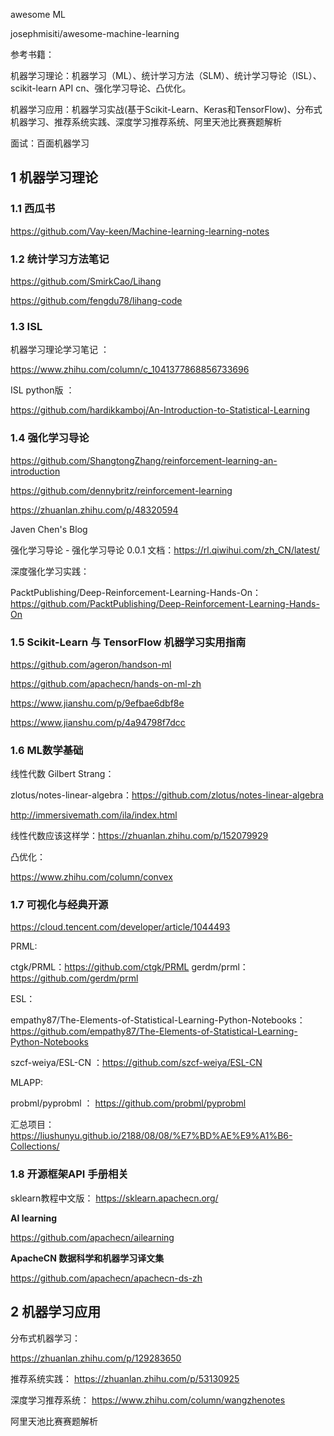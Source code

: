 
awesome ML

josephmisiti/awesome-machine-learning 

参考书籍： 

机器学习理论：机器学习（ML）、统计学习方法（SLM）、统计学习导论（ISL）、scikit-learn API cn、强化学习导论、凸优化。

机器学习应用：机器学习实战(基于Scikit-Learn、Keras和TensorFlow)、分布式机器学习、推荐系统实践、深度学习推荐系统、阿里天池比赛赛题解析

面试：百面机器学习


## 1 机器学习理论

### 1.1  西瓜书 

https://github.com/Vay-keen/Machine-learning-learning-notes


### 1.2  统计学习方法笔记 

https://github.com/SmirkCao/Lihang

https://github.com/fengdu78/lihang-code

### 1.3   ISL 

机器学习理论学习笔记 ： 

https://www.zhihu.com/column/c_1041377868856733696

 ISL   python版 ：
 
 https://github.com/hardikkamboj/An-Introduction-to-Statistical-Learning


### 1.4  强化学习导论 

https://github.com/ShangtongZhang/reinforcement-learning-an-introduction

https://github.com/dennybritz/reinforcement-learning

https://zhuanlan.zhihu.com/p/48320594

Javen Chen's Blog

强化学习导论 - 强化学习导论 0.0.1 文档：https://rl.qiwihui.com/zh_CN/latest/

深度强化学习实践：

PacktPublishing/Deep-Reinforcement-Learning-Hands-On： https://github.com/PacktPublishing/Deep-Reinforcement-Learning-Hands-On

### 1.5   Scikit-Learn 与 TensorFlow 机器学习实用指南 

https://github.com/ageron/handson-ml

https://github.com/apachecn/hands-on-ml-zh

https://www.jianshu.com/p/9efbae6dbf8e

https://www.jianshu.com/p/4a94798f7dcc

### 1.6   ML数学基础 

线性代数    Gilbert Strang：

zlotus/notes-linear-algebra：https://github.com/zlotus/notes-linear-algebra

http://immersivemath.com/ila/index.html

线性代数应该这样学：https://zhuanlan.zhihu.com/p/152079929

凸优化：

https://www.zhihu.com/column/convex

### 1.7  可视化与经典开源 

https://cloud.tencent.com/developer/article/1044493

PRML:

ctgk/PRML：https://github.com/ctgk/PRML
gerdm/prml：https://github.com/gerdm/prml

ESL：

empathy87/The-Elements-of-Statistical-Learning-Python-Notebooks： https://github.com/empathy87/The-Elements-of-Statistical-Learning-Python-Notebooks

szcf-weiya/ESL-CN ：https://github.com/szcf-weiya/ESL-CN

MLAPP:

probml/pyprobml ： https://github.com/probml/pyprobml


汇总项目：
https://liushunyu.github.io/2188/08/08/%E7%BD%AE%E9%A1%B6-Collections/
 

### 1.8  开源框架API 手册相关 

sklearn教程中文版：  https://sklearn.apachecn.org/

**AI learning**

https://github.com/apachecn/ailearning

**ApacheCN 数据科学和机器学习译文集**

https://github.com/apachecn/apachecn-ds-zh

## 2  机器学习应用 

分布式机器学习：

https://zhuanlan.zhihu.com/p/129283650

推荐系统实践： https://zhuanlan.zhihu.com/p/53130925

深度学习推荐系统： https://www.zhihu.com/column/wangzhenotes

阿里天池比赛赛题解析
